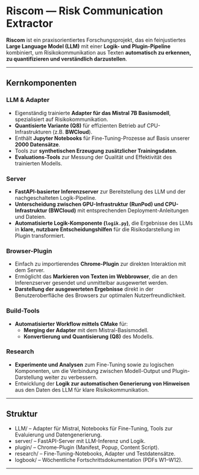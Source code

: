 # Riscom — Risk Communication Extractor

**Riscom** ist ein praxisorientiertes Forschungsprojekt, das ein feinjustiertes **Large Language Model (LLM)** mit einer **Logik- und Plugin-Pipeline** kombiniert, um Risikokommunikation aus Texten **automatisch zu erkennen, zu quantifizieren und verständlich darzustellen**.

---

## **Kernkomponenten**

### **LLM & Adapter**
- Eigenständig trainierte **Adapter für das Mistral 7B Basismodell**, spezialisiert auf Risikokommunikation.
- **Quantisierte Variante (Q8)** für effizienten Betrieb auf CPU-Infrastrukturen (z.B. **BWCloud**).
- Enthält **Jupyter Notebooks** für Fine-Tuning-Prozesse auf Basis unserer **2000 Datensätze**.
- Tools zur **synthetischen Erzeugung zusätzlicher Trainingsdaten**.
- **Evaluations-Tools** zur Messung der Qualität und Effektivität des trainierten Modells.

### **Server**
- **FastAPI-basierter Inferenzserver** zur Bereitstellung des LLM und der nachgeschalteten Logik-Pipeline.
- **Unterscheidung zwischen GPU-Infrastruktur (RunPod) und CPU-Infrastruktur (BWCloud)** mit entsprechenden Deployment-Anleitungen und Dateien.
- **Automatisierte Logik-Komponente (`logik.py`)**, die Ergebnisse des LLMs in **klare, nutzbare Entscheidungshilfen** für die Risikodarstellung im Plugin transformiert.

### **Browser-Plugin**
- Einfach zu importierendes **Chrome-Plugin** zur direkten Interaktion mit dem Server.
- Ermöglicht das **Markieren von Texten im Webbrowser**, die an den Inferenzserver gesendet und unmittelbar ausgewertet werden.
- **Darstellung der ausgewerteten Ergebnisse** direkt in der Benutzeroberfläche des Browsers zur optimalen Nutzerfreundlichkeit.

### **Build-Tools**
- **Automatisierter Workflow mittels CMake** für:
  - **Merging der Adapter** mit dem Mistral-Basismodell.
  - **Konvertierung und Quantisierung (Q8)** des Modells.

### **Research**
- **Experimente und Analysen** zum Fine-Tuning sowie zu logischen Komponenten, um die Verbindung zwischen Modell-Output und Plugin-Darstellung weiter zu verbessern.
- Entwicklung der **Logik zur automatischen Generierung von Hinweisen** aus den Daten des LLM für klare Risikokommunikation.

---

## **Struktur**

- LLM/ – Adapter für Mistral, Notebooks für Fine-Tuning, Tools zur Evaluierung und Datengenerierung.
- server/ – FastAPI-Server mit LLM-Inferenz und Logik.
- plugin/ – Chrome-Plugin (Manifest, Popup, Content Script).
- research/ – Fine-Tuning-Notebooks, Adapter und Testdatensätze.
- logbook/ – Wöchentliche Fortschrittsdokumentation (PDFs W1–W12).

---